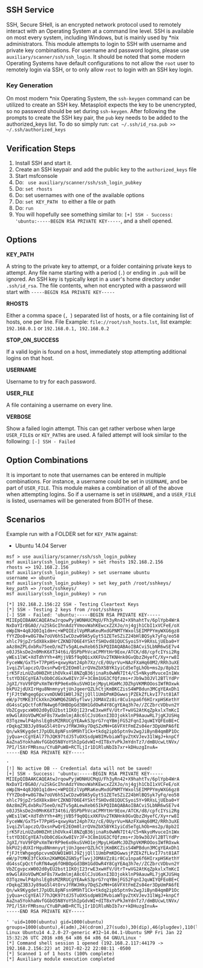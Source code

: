 ## SSH Service

  SSH, Secure SHell, is an encrypted network protocol used to remotely interact with an Operating System at a command line level.  SSH is available on most every system, including Windows, but is mainly used by *nix administrators.
  This module attempts to login to SSH with username and private key combinations.  For username and password logins, please use `auxiliary/scanner/ssh/ssh_login`.
  It should be noted that some modern Operating Systems have default configurations to not allow the `root` user to remotely login via SSH, or to only allow `root` to login with an SSH key login.

### Key Generation

  On most modern *nix Operating System, the `ssh-keygen` command can be utilized to create an SSH key.  Metasploit expects the key to be unencrypted, so no password should be set during `ssh-keygen`.
  After following the prompts to create the SSH key pair, the `pub` key needs to be added to the authorized_keys list.  To do so simply run: `cat ~/.ssh/id_rsa.pub >> ~/.ssh/authorized_keys`

## Verification Steps

  1. Install SSH and start it.
  2. Create an SSH keypair and add the public key to the `authorized_keys` file
  3. Start msfconsole
  4. Do: ` use auxiliary/scanner/ssh/ssh_login_pubkey`
  5. Do: `set rhosts`
  6. Do: set usernames with one of the available options
  7. Do: `set KEY_PATH ` to either a file or path
  7. Do: `run`
  8. You will hopefully see something similar to: `[+] SSH - Success: 'ubuntu:-----BEGIN RSA PRIVATE KEY-----`, and a shell opened.

## Options

  **KEY_PATH**

  A string to the private key to attempt, or a folder containing private keys to attempt.  Any file name starting with a period (`.`) or ending in `.pub` will be ignored.
  An SSH key is typically kept in a user's home directory under `.ssh/id_rsa`.  The file contents, when not encrypted with a password will start with `-----BEGIN RSA PRIVATE KEY-----`
  
  **RHOSTS**
  
  Either a comma space (`, `) separated list of hosts, or a file containing list of hosts, one per line.  File Example: `file://root/ssh_hosts.lst`, list example: `192.168.0.1` or `192.168.0.1, 192.168.0.2`

  **STOP_ON_SUCCESS**
  
  If a valid login is found on a host, immediately stop attempting additional logins on that host.

  **USERNAME**
  
  Username to try for each password.
  
  **USER_FILE**
  
  A file containing a username on every line.

  **VERBOSE**
  
  Show a failed login attempt.  This can get rather verbose when large `USER_FILE`s or `KEY_PATH`s are used.  A failed attempt will look similar to the following: `[-] SSH - Failed`

## Option Combinations

It is important to note that usernames can be entered in multiple combinations.  For instance, a username could be set in `USERNAME`, and be part of `USER_FILE`.
This module makes a combination of all of the above when attempting logins.  So if a username is set in `USERNAME`, and a `USER_FILE` is listed, usernames will be generated from BOTH of these.

## Scenarios

  Example run with a FOLDER set for `KEY_PATH` against:
  * Ubuntu 14.04 Server

```
msf > use auxiliary/scanner/ssh/ssh_login_pubkey 
msf auxiliary(ssh_login_pubkey) > set rhosts 192.168.2.156
rhosts => 192.168.2.156
msf auxiliary(ssh_login_pubkey) > set username ubuntu
username => ubuntu
msf auxiliary(ssh_login_pubkey) > set key_path /root/sshkeys/
key_path => /root/sshkeys/
msf auxiliary(ssh_login_pubkey) > run

[*] 192.168.2.156:22 SSH - Testing Cleartext Keys
[*] SSH - Testing 2 keys from /root/sshkeys
[-] SSH - Failed: 'ubuntu:-----BEGIN RSA PRIVATE KEY-----
MIIEpQIBAAKCAQEAtwJrqowPyjWONHUCMqU/Fh3yRn42+X9hahtTv/6plYpb4WrA
NxDaYIrBGAO//u2SkGcIhnAdzYVmovWahKEwcxZ2XJo/nj4gjh1CbI1xVCFeE/oX
oWpIN+4q8JQ0Iq1dm+c+WPQIEzlVpMRaKeuMxdGPNMTYWxolSEIMPPYmyWXG6gz8
fYYZDo8+w8G78w7oUV6hSIwCDzw09A5yGyt51ZETeSZiZ24bHlBQSyk7yFq/eo58
xhlc79jpZrSdX8kx8HrCZKND7O6E4YSktfSHOvd81QUCSyoi5Y+9RXsLjUEba0+Y
aAz8mZPLdxbRu75eeD/mZTv5gALewXeb65IkPQIDAQABAoIBACvi5LbNR6wSE7v4
o0JJ5ksDe2n0MnK6XT34t6i/BSPbPhVcaCPMYtHr9Eox/ATCK/d8/cpfcIYsi2Rg
yWEs1lWC+XdTdhYYh+4MjjVB5f9q0QixXKFUv2TKNHnk0GvQbzZHyefC/Xy+rw8I
FyceWW/GxTS+T7PpHS+qxwyHat24ph7Xz/cE/0UyrVu+NAzFXaHq60M2/RRh3uXE
1vqiZVlapczO/DxsnPwQrE2EOm0lzrQVmZbX5BYK1yiCd5eTgLhOb+ms2p/8pb2I
jrK5FzLnUZu0H0ZHtihOVkx4l8NZqB36jinaRs0wWN7It4/C5+NkyoMvuceIn1Wx
tstYD3ECgYEA7sOb0CdGxXw0IVrJF+3C8m1UG3CfQfzms+rJb9w3OJVl2BTlYdPr
JgXI/YoV9FQPvXmTWrRP9e6x0kuSVHO1ejMpyLHGmMcJDZhpVKMROOosIWfROxwk
bkPU2jdUXIrHgu8NnmnyytjUnJgeerQZLhCtjKmBKCZisS4WPBdun3MCgYEAxDh1
fjFJttWhgeg6pcvvmDUWO1W0lJ9ZjjQll1UmbPmKDGwwsjPZEkZfLkvI77st81AT
eW/p7tMKE3fCkXkn2KWMQ6ZGN5yflwvjJOMAVZz8ir8Cu1npa6f6HIrxpHSKethY
dG4ssCpQctfoRfN4wg6fOHBOpGd3BH1GdOwR4Y8CgYEAq3h7e//ZCZbrcVDbvn2Y
VbZCgvpcxW002d0yEU2bst1IKOjI23rwE3xwHfV/UtrT+wVG2AtKqZpkxlxTmKcI
m9wGlAVoVOwMCmF8s7XwdmlmjA8c6lCJsU6xnI3D3jokklnP9AauwRL7jgKJUSHq
O3TqzmwlP4phslEg0sMZRRUCgYEAwkS3prG7rqYBmjFG52FqnIJquWIYQFEoBE+C
rDqkqZ3B3Jy89aG5l4tOrvJfRWJHky7DqSZxMH+G6VFXtFmEZs04er3DpUmPA6fE
Qn/wk9KygdetJ7pUDL8pNFsn9M9hT1Ck+tkdq2ipb5ptn9v2wgJiBynB4qmBP1Oc
jyQua+cCgYEAl77hJQK97tdJ5TuOXSsdpW8IMvbiaWTgvZtKVJev31lWgJ+knpCf
AaZna5YokhaNvfGGbO5N8YoYShIpGdvWI+dIT8xYvPkJmYdnTz7/dmBUcwLtNVx/
7PI/l5XrFMRsnu/CYuBPuWB+RCTLjIr1D1RluNbIb7xr+kDHuzgInvA=
-----END RSA PRIVATE KEY-----

'
[!] No active DB -- Credential data will not be saved!
[+] SSH - Success: 'ubuntu:-----BEGIN RSA PRIVATE KEY-----
MIIEpQIBAAKCAQEAtwJrqowPyjWONHUCMqU/Fh3yRn42+X9hahtTv/6plYpb4WrA
NxDaYIrBGAO//u2SkGcIhnAdzYVmovWahKEwcxZ2XJo/nj4gjh1CbI1xVCFeE/oX
oWpIN+4q8JQ0Iq1dm+c+WPQIEzlVpMRaKeuMxdGPNMTYWxolSEIMPPYmyWXG6gz8
fYYZDo8+w8G78w7oUV6hSIwCDzw09A5yGyt51ZETeSZiZ24bHlBQSyk7yFq/eo58
xhlc79jpZrSdX8kx8HrCZKND7O6E4YSktfSHOvd81QUCSyoi5Y+9RXsLjUEba0+Y
0Az8mZPLdxbRu75eeD/mZTv5gALewXeb65IkPQIDAQABAoIBACvi5LbNR6wSE7v4
o0JJ5ksDe2n0MnK6XT34t6i/BSPbPhVcaCPMYtHr9Eox/ATCK/d8/cpfcIYsi2Rg
yWEs1lWC+XdTdhYYh+4MjjVB5f9q0QixXKFUv2TKNHnk0GvQbzZHyefC/Xy+rw8I
FyceWW/GxTS+T7PpHS+qxwyHat24ph7Xz/cE/0UyrVu+NAzFXaHq60M2/RRh3uXE
1vqiZVlapczO/DxsnPwQrE2EOm0lzrQVmZbX5BYK1yiCd5eTgLhOb+ms2p/8pb2I
jrK5FzLnUZu0H0ZHtihOVkx4l8NZqB36jinaRs0wWN7It4/C5+NkyoMvuceIn1Wx
tstYD3ECgYEA7sOb0CdGxXw0IVrJF+3C8m1UG3CfQfzms+rJb9w3OJVl2BTlYdPr
JgXI/YoV9FQPvXmTWrRP9e6x0kuSVHO1ejMpyLHGmMcJDZhpVKMROOosIWfROxwk
bkPU2jdUXIrHgu8NnmnyytjUnJgeerQZLhCtjKmBKCZisS4WPBdun3MCgYEAxDh1
fjFJttWhgeg6pcvvmDUWO1W0lJ9ZjjQll1UmbPmKDGwwsjPZEkZfLkvI77st81AT
eW/p7tMKE3fCkXkn2KWMQ6ZGN5yflwvjJOMAVZz8ir8Cu1npa6f6HIrxpHSKethY
dG4ssCpQctfoRfN4wg6fOHBOpGd3BH1GdOwR4Y8CgYEAq3h7e//ZCZbrcVDbvn2Y
VbZCgvpcxW002d0yEU2bst1IKOjI23rwE3xwHfV/UtrT+wVG2AtKqZpkxlxTmKcI
m9wGlAVoVOwMCmF8s7XwdmlmjA8c6lCJsU6xnI3D3jokklnP9AauwRL7jgKJUSHq
O3TqzmwlP4phslEg0sMZRRUCgYEAwkS3prG7rqYBmjFG52FqnIJquWIYQFEoBE+C
rDqkqZ3B3Jy89aG5l4tOrvJfRWJHky7DqSZxMH+G6VFXtFmEZs04er3DpUmPA6fE
Qn/wk9KygdetJ7pUDL8pNFsn9M9hT1Ck+tkdq2ipb5ptn9v2wgJiBynB4qmBP1Oc
jyQua+cCgYEAl77hJQK97tdJ5TuOXSsdpW8IMvbiaWTgvZtKVJev31lWgJ+knpCf
AaZna5YokhaNvfGGbO5N8YoYShIpGdvWI+dIT8xYvPkJmYdnTz7/dmBUcwLtNVx/
7PI/l5XrFMRsnu/CYuBPuWB+RCTLjIr1D1RluNbIb7xr+kDHuzgInvA=
-----END RSA PRIVATE KEY-----

' 'uid=1000(ubuntu) gid=1000(ubuntu) groups=1000(ubuntu),4(adm),24(cdrom),27(sudo),30(dip),46(plugdev),110(lpadmin),111(sambashare) Linux Ubuntu14 4.2.0-27-generic #32~14.04.1-Ubuntu SMP Fri Jan 22 15:32:26 UTC 2016 x86_64 x86_64 x86_64 GNU/Linux '
[*] Command shell session 1 opened (192.168.2.117:44179 -> 192.168.2.156:22) at 2017-02-22 22:08:11 -0500
[*] Scanned 1 of 1 hosts (100% complete)
[*] Auxiliary module execution completed
```